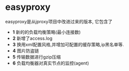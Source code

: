 # easyproxy

easyproxy是从jproxy项目中改进过来的版本,
它包含了
- **1** 新的的负载均衡策略(最小连接数)
- **2** 新增了access.log
- **3** 换用xml配置风格,并增加可配置的缓存策略,ip黑名单等.
- **4** 图片防盗链
- **5** 传输数据进行gzip压缩
- **6** 负载均衡器对真实节点的监控(agent)
